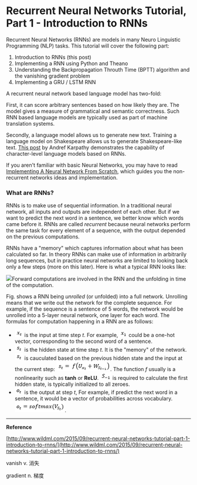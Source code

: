 # Recurrent Neural Networks Tutorial, Part 1 - Introduction to RNNs

Recurrent Neural Networks \(RNNs\) are models in many Neuro Linguistic Programming \(NLP\) tasks. This tutorial will cover the following part:

1. Introduction to RNNs \(this post\)
2. Implementing a RNN using Python and Theano
3. Understanding the Backpropagation Throuth Time \(BPTT\) algorithm and the vanishing gradient problem
4. Implementing a GRU / LSTM RNN

A recurrent neural network based language model has two-fold:

First, it can score arbitrary sentences based on how likely they are. The model gives a measure of grammatical and semantic correctness. Such RNN based language models are typically used as part of machine translation systems.

Secondly, a language model allows us to generate new text. Training a language model on Shakespeare allows us to generate Shakespeare-like text. [This post](http://karpathy.github.io/2015/05/21/rnn-effectiveness/) by Andref Karpathy demonstrates the capability of character-level language models based on RNNs.

If you aren't familiar with basic Neural Networks, you may have to read [Implementing A Neural Network From Scratch](http://www.wildml.com/2015/09/implementing-a-neural-network-from-scratch/), which guides you the non-recurrent networks ideas and implementation.

### What are RNNs?

RNNs is to make use of sequential information. In a traditional neural network, all inputs and outputs are independent of each other. But if we want to predict the next word in a sentence, we better know which words came before it. RNNs are called _recurrent_ because neural networks perform the same task for every element of a sequence, with the output depended on the previous computations.

RNNs have a "memory" which captures information about what has been calculated so far. In theory RNNs can make use of information in arbitrarily long sequences, but in practice neural networks are limited to looking back only a few steps \(more on this later\). Here is what a typical RNN looks like:

![](http://www.wildml.com/wp-content/uploads/2015/09/rnn.jpg)Forward computations are involved in the RNN and the unfolding in time of the computation.

Fig. shows a RNN being _unrolled_ \(or unfolded\) into a full network. Unrolling means that we write out the network for the complete sequence. For example, if the sequence is a sentence of 5 words, the network would be unrolled into a 5-layer neural network, one layer for each word. The formulas for computation happening in a RNN are as follows:

* ![](/assets/RNN/x_t.png) is the input at time step _t_. For example, ![](/assets/RNN/x_1.png) could be a one-hot vector, corresponding to the second word of a sentence.
* ![](/assets/RNN/s_t.png) is the hidden state at time step _t_. It is the "memory" of the network. ![](/assets/RNN/s_t.png) is cauculated based on the previous hidden state and the input at the current step: ![](/assets/RNN/s_t_1.png). The function _f_ usually is a nonlinearity such as **tanh** or **ReLU**. ![](/assets/RNN/s_1.png) is required to calculate the first hidden state, is typically initialized to all zeroes.
* ![](/assets/RNN/o_t.png) is the output at step _t_, For example, if predict the next word in a sentence, it would be a vector of probabilities across vocabulary. ![](/assets/RNN/o_t_1.png).

---

**Reference**

[http://www.wildml.com/2015/09/recurrent-neural-networks-tutorial-part-1-introduction-to-rnns/](http://www.wildml.com/2015/09/recurrent-neural-networks-tutorial-part-1-introduction-to-rnns/)

vanish v. 消失

gradient n. 梯度

